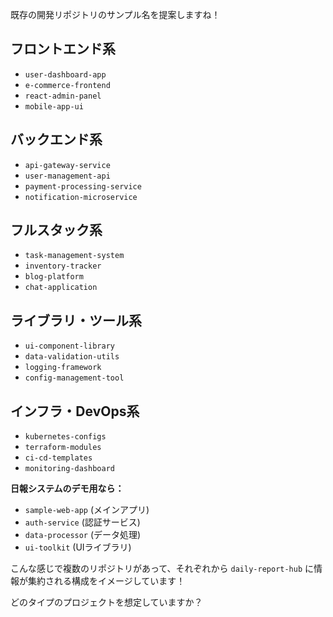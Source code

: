 既存の開発リポジトリのサンプル名を提案しますね！

## フロントエンド系

- `user-dashboard-app`
- `e-commerce-frontend`
- `react-admin-panel`
- `mobile-app-ui`

## バックエンド系

- `api-gateway-service`
- `user-management-api`
- `payment-processing-service`
- `notification-microservice`

## フルスタック系

- `task-management-system`
- `inventory-tracker`
- `blog-platform`
- `chat-application`

## ライブラリ・ツール系

- `ui-component-library`
- `data-validation-utils`
- `logging-framework`
- `config-management-tool`

## インフラ・DevOps系

- `kubernetes-configs`
- `terraform-modules`
- `ci-cd-templates`
- `monitoring-dashboard`

**日報システムのデモ用なら：**

- `sample-web-app` (メインアプリ)
- `auth-service` (認証サービス)
- `data-processor` (データ処理)
- `ui-toolkit` (UIライブラリ)

こんな感じで複数のリポジトリがあって、それぞれから `daily-report-hub` に情報が集約される構成をイメージしています！

どのタイプのプロジェクトを想定していますか？​​​​​​​​​​​​​​​​
